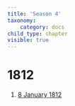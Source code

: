 ```yaml
---
title: 'Season 4'
taxonomy:
    category: docs
child_type: chapter
visible: true
---
```


# 1812

1. [8 January 1812](meeting-46)
